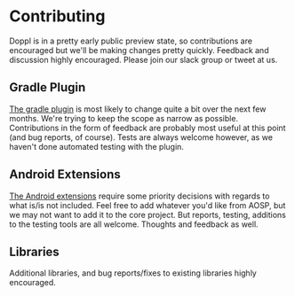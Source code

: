 # Contributing

Doppl is in a pretty early public preview state, so contributions are encouraged but we'll be making changes pretty quickly. Feedback and discussion highly encouraged. Please join our slack group or tweet at us.

## Gradle Plugin

[The gradle plugin](https://github.com/doppllib/doppl-gradle) is most likely to change quite a bit over the next few months. We're trying to keep the scope as narrow as possible. Contributions in the form of feedback are probably most useful at this point (and bug reports, of course). Tests are always welcome however, as we haven't done automated testing with the plugin.

## Android Extensions

[The Android extensions](https://github.com/doppllib/core-doppl) require some priority decisions with regards to what is/is not included. Feel free to add whatever you'd like from AOSP, but we may not want to add it to the core project. But reports, testing, additions to the testing tools are all welcome. Thoughts and feedback as well.

## Libraries

Additional libraries, and bug reports/fixes to existing libraries highly encouraged.
